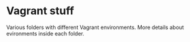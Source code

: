 # Vagrant stuff
Various folders with different Vagrant environments. More details about evironments inside each folder.
